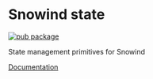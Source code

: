 # Snowind state

[![pub package](https://img.shields.io/npm/v/@snowind/state)](https://www.npmjs.com/package/@snowind/state)

State management primitives for Snowind

[Documentation](https://synw.github.io/snowind/state/screen)
